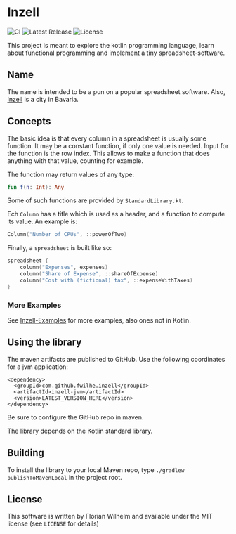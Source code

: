 # Inzell

![CI](https://github.com/fwilhe2/Inzell/workflows/CI/badge.svg)
![Latest Release](https://img.shields.io/github/v/tag/fwilhe2/Inzell?label=Latest%20Release)
![License](https://img.shields.io/github/license/fwilhe2/Inzell)

This project is meant to explore the kotlin programming language, learn about functional programming and implement a tiny spreadsheet-software.

## Name

The name is intended to be a pun on a popular spreadsheet software.
Also, [Inzell](https://en.wikipedia.org/wiki/Inzell) is a city in Bavaria.

## Concepts

The basic idea is that every column in a spreadsheet is usually some function.
It may be a constant function, if only one value is needed.
Input for the function is the row index.
This allows to make a function that does anything with that value, counting for example.

The function may return values of any type:

```kotlin
fun f(n: Int): Any
```

Some of such functions are provided by `StandardLibrary.kt`.

Ech `Column` has a title which is used as a header, and a function to compute its value.
An example is:

```kotlin
Column("Number of CPUs", ::powerOfTwo)
```

Finally, a `spreadsheet` is built like so:

```kotlin
spreadsheet {
    column("Expenses", expenses)
    column("Share of Expense", ::shareOfExpense)
    column("Cost with (fictional) tax", ::expenseWithTaxes)
}
```

### More Examples

See [Inzell-Examples](https://github.com/fwilhe2/Inzell-Examples/) for more examples, also ones not in Kotlin.

## Using the library

The maven artifacts are published to GitHub.
Use the following coordinates for a jvm application:

```
<dependency>
  <groupId>com.github.fwilhe.inzell</groupId>
  <artifactId>inzell-jvm</artifactId>
  <version>LATEST_VERSION_HERE</version>
</dependency>
```

Be sure to configure the GitHub repo in maven.

The library depends on the Kotlin standard library.

## Building

To install the library to your local Maven repo, type `./gradlew publishToMavenLocal` in the project root.

## License

This software is written by Florian Wilhelm and available under the MIT license (see `LICENSE` for details)
